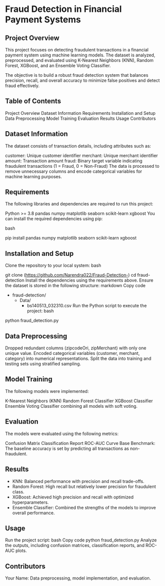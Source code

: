 # Fraud Detection in Financial Payment Systems

## Project Overview
This project focuses on detecting fraudulent transactions in a financial payment system using machine learning models. The dataset is analyzed, preprocessed, and evaluated using K-Nearest Neighbors (KNN), Random Forest, XGBoost, and an Ensemble Voting Classifier.

The objective is to build a robust fraud detection system that balances precision, recall, and overall accuracy to minimize false positives and detect fraud effectively.

## Table of Contents

Project Overview
Dataset Information
Requirements
Installation and Setup
Data Preprocessing
Model Training
Evaluation
Results
Usage
Contributors
## Dataset Information
The dataset consists of transaction details, including attributes such as:

customer: Unique customer identifier
merchant: Unique merchant identifier
amount: Transaction amount
fraud: Binary target variable indicating fraudulent transactions (1 = Fraud, 0 = Non-Fraud)
The data is processed to remove unnecessary columns and encode categorical variables for machine learning purposes.

## Requirements
The following libraries and dependencies are required to run this project:

Python >= 3.8
pandas
numpy
matplotlib
seaborn
scikit-learn
xgboost
You can install the required dependencies using pip:

bash

pip install pandas numpy matplotlib seaborn scikit-learn xgboost
## Installation and Setup

Clone the repository to your local system:
bash


git clone (https://github.com/Narendra022/Fraud-Detection-)
cd fraud-detection
Install the dependencies using the requirements above.
Ensure the dataset is stored in the following structure:
markdown
Copy code
- fraud-detection/
    - Data/
        - bs140513_032310.csv
Run the Python script to execute the project:
bash

python fraud_detection.py
## Data Preprocessing

Dropped redundant columns (zipcodeOri, zipMerchant) with only one unique value.
Encoded categorical variables (customer, merchant, category) into numerical representations.
Split the data into training and testing sets using stratified sampling.
## Model Training
The following models were implemented:

K-Nearest Neighbors (KNN)
Random Forest Classifier
XGBoost Classifier
Ensemble Voting Classifier combining all models with soft voting.

## Evaluation
The models were evaluated using the following metrics:

Confusion Matrix
Classification Report
ROC-AUC Curve
Base Benchmark: The baseline accuracy is set by predicting all transactions as non-fraudulent.

## Results

- KNN: Balanced performance with precision and recall trade-offs.
- Random Forest: High recall but relatively lower precision for fraudulent class.
- XGBoost: Achieved high precision and recall with optimized hyperparameters.
- Ensemble Classifier: Combined the strengths of the models to improve overall performance.
## Usage

Run the project script:
bash
Copy code
python fraud_detection.py
Analyze the outputs, including confusion matrices, classification reports, and ROC-AUC plots.
## Contributors

Your Name: Data preprocessing, model implementation, and evaluation.

